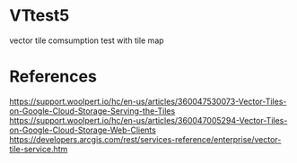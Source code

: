 # VTtest5
vector tile comsumption test with tile map

# References
https://support.woolpert.io/hc/en-us/articles/360047530073-Vector-Tiles-on-Google-Cloud-Storage-Serving-the-Tiles  
https://support.woolpert.io/hc/en-us/articles/360047005294-Vector-Tiles-on-Google-Cloud-Storage-Web-Clients  
https://developers.arcgis.com/rest/services-reference/enterprise/vector-tile-service.htm
